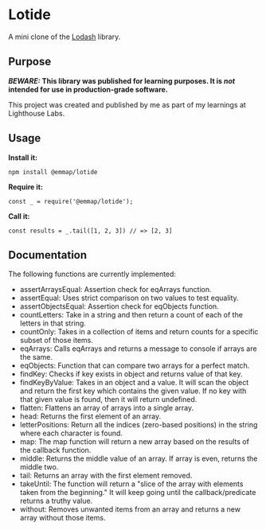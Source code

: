 # Lotide

A mini clone of the [Lodash](https://lodash.com) library.

## Purpose

**_BEWARE:_ This library was published for learning purposes. It is _not_ intended for use in production-grade software.**

This project was created and published by me as part of my learnings at Lighthouse Labs. 

## Usage

**Install it:**

`npm install @emmap/lotide`

**Require it:**

`const _ = require('@emmap/lotide');`

**Call it:**

`const results = _.tail([1, 2, 3]) // => [2, 3]`

## Documentation

The following functions are currently implemented:

* assertArraysEqual: Assertion check for eqArrays function.
* assertEqual: Uses strict comparison on two values to test equality.
* assertObjectsEqual: Assertion check for eqObjects function.
* countLetters: Take in a string and then return a count of each of the letters in that string.
* countOnly: Takes in a collection of items and return counts for a specific subset of those items.
* eqArrays: Calls eqArrays and returns a message to console if arrays are the same.
* eqObjects: Function that can compare two arrays for a perfect match.
* findKey: Checks if key exists in object and returns value of that key.
* findKeyByValue: Takes in an object and a value. It will scan the object and return the first key which contains the given value. If no key with that given value is found, then it will return undefined. 
* flatten: Flattens an array of arrays into a single array.
* head: Returns the first element of an array.
* letterPositions: Return all the indices (zero-based positions) in the string where each character is found.
* map: The map function will return a new array based on the results of the callback function.
* middle: Returns the middle value of an array. If array is even, returns the middle two.
* tail: Returns an array with the first element removed.
* takeUntil: The function will return a "slice of the array with elements taken from the beginning." It will keep going until the callback/predicate returns a truthy value.
* without: Removes unwanted items from an array and returns a new array without those items.